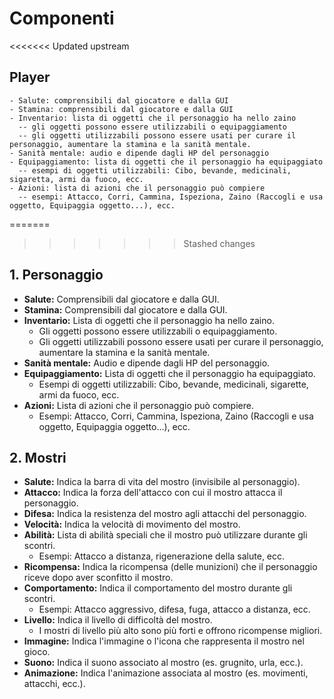 # Componenti
<<<<<<< Updated upstream
  ## Player
    - Salute: comprensibili dal giocatore e dalla GUI
    - Stamina: comprensibili dal giocatore e dalla GUI
    - Inventario: lista di oggetti che il personaggio ha nello zaino
      -- gli oggetti possono essere utilizzabili o equipaggiamento
      -- gli oggetti utilizzabili possono essere usati per curare il personaggio, aumentare la stamina e la sanità mentale.
    - Sanità mentale: audio e dipende dagli HP del personaggio
    - Equipaggiamento: lista di oggetti che il personaggio ha equipaggiato
      -- esempi di oggetti utilizzabili: Cibo, bevande, medicinali, sigaretta, armi da fuoco, ecc.
    - Azioni: lista di azioni che il personaggio può compiere
      -- esempi: Attacco, Corri, Cammina, Ispeziona, Zaino (Raccogli e usa oggetto, Equipaggia oggetto...), ecc.
=======
>>>>>>> Stashed changes

## 1. Personaggio
- **Salute:** Comprensibili dal giocatore e dalla GUI.
- **Stamina:** Comprensibili dal giocatore e dalla GUI.
- **Inventario:** Lista di oggetti che il personaggio ha nello zaino.
  - Gli oggetti possono essere utilizzabili o equipaggiamento.
  - Gli oggetti utilizzabili possono essere usati per curare il personaggio, aumentare la stamina e la sanità mentale.
- **Sanità mentale:** Audio e dipende dagli HP del personaggio.
- **Equipaggiamento:** Lista di oggetti che il personaggio ha equipaggiato.
  - Esempi di oggetti utilizzabili: Cibo, bevande, medicinali, sigarette, armi da fuoco, ecc.
- **Azioni:** Lista di azioni che il personaggio può compiere.
  - Esempi: Attacco, Corri, Cammina, Ispeziona, Zaino (Raccogli e usa oggetto, Equipaggia oggetto...), ecc.

## 2. Mostri
- **Salute:** Indica la barra di vita del mostro (invisibile al personaggio).
- **Attacco:** Indica la forza dell'attacco con cui il mostro attacca il personaggio.
- **Difesa:** Indica la resistenza del mostro agli attacchi del personaggio.
- **Velocità:** Indica la velocità di movimento del mostro.
- **Abilità:** Lista di abilità speciali che il mostro può utilizzare durante gli scontri.
  - Esempi: Attacco a distanza, rigenerazione della salute, ecc.
- **Ricompensa:** Indica la ricompensa (delle munizioni) che il personaggio riceve dopo aver sconfitto il mostro.
- **Comportamento:** Indica il comportamento del mostro durante gli scontri.
  - Esempi: Attacco aggressivo, difesa, fuga, attacco a distanza, ecc.
- **Livello:** Indica il livello di difficoltà del mostro.
  - I mostri di livello più alto sono più forti e offrono ricompense migliori.
- **Immagine:** Indica l'immagine o l'icona che rappresenta il mostro nel gioco.
- **Suono:** Indica il suono associato al mostro (es. grugnito, urla, ecc.).
- **Animazione:** Indica l'animazione associata al mostro (es. movimenti, attacchi, ecc.).
